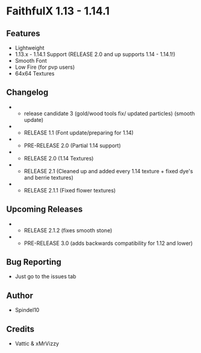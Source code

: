 # FaithfulX 1.13 - 1.14.1

## Features
+ Lightweight
+ 1.13.x - 1.14.1 Support (RELEASE 2.0 and up supports 1.14 - 1.14.1!)
+ Smooth Font
+ Low Fire (for pvp users)
+ 64x64 Textures

## Changelog
+ - release candidate 3 (gold/wood tools fix/ updated particles) (smooth update)
+ - RELEASE 1.1 (Font update/preparing for 1.14)
+ - PRE-RELEASE 2.0 (Partial 1.14 support)
+ - RELEASE 2.0 (1.14 Textures)
+ - RELEASE 2.1 (Cleaned up and added every 1.14 texture + fixed dye's and berrie textures)
+ - RELEASE 2.1.1 (Fixed flower textures)

## Upcoming Releases
+ - RELEASE 2.1.2 (fixes smooth stone)
+ - PRE-RELEASE 3.0 (adds backwards compatibility for 1.12 and lower)

## Bug Reporting
+ Just go to the issues tab

## Author
+ Spindel10

## Credits
+ Vattic & xMrVizzy

